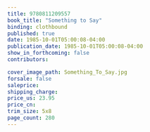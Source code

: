 ```yaml
---
title: 9780811209557
book_title: "Something to Say"
binding: clothbound
published: true
date: 1985-10-01T05:00:08-04:00
publication_date: 1985-10-01T05:00:08-04:00
show_in_forthcoming: false
contributors:

cover_image_path: Something_To_Say.jpg
forsale: false
saleprice:
shipping_charge:
price_us: 23.95
price_cn:
trim_size: 5x8
page_count: 280
---
```


